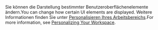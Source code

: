 <span data-ttu-id="e0f05-101">Sie können die Darstellung bestimmter Benutzeroberflächenelemente ändern.</span><span class="sxs-lookup"><span data-stu-id="e0f05-101">You can change how certain UI elements are displayed.</span></span> <span data-ttu-id="e0f05-102">Weitere Informationen finden Sie unter [Personalisieren Ihres Arbeitsbereichs](../ui-personalization-user.md).</span><span class="sxs-lookup"><span data-stu-id="e0f05-102">For more information, see [Personalizing Your Workspace](../ui-personalization-user.md).</span></span>
